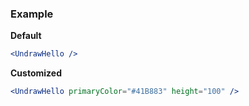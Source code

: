 ### Example

**Default**
```jsx
<UndrawHello />
```

**Customized**
```jsx
<UndrawHello primaryColor="#41B883" height="100" />
```
